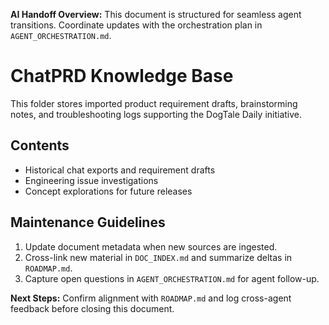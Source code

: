 <!-- AI Handoff Header -->
**AI Handoff Overview:** This document is structured for seamless agent transitions. Coordinate updates with the orchestration plan in `AGENT_ORCHESTRATION.md`.
<!-- /AI Handoff Header -->

# ChatPRD Knowledge Base

This folder stores imported product requirement drafts, brainstorming notes, and troubleshooting logs supporting the DogTale Daily initiative.

## Contents

- Historical chat exports and requirement drafts
- Engineering issue investigations
- Concept explorations for future releases

## Maintenance Guidelines

1. Update document metadata when new sources are ingested.
2. Cross-link new material in `DOC_INDEX.md` and summarize deltas in `ROADMAP.md`.
3. Capture open questions in `AGENT_ORCHESTRATION.md` for agent follow-up.

<!-- AI Handoff Footer -->
**Next Steps:** Confirm alignment with `ROADMAP.md` and log cross-agent feedback before closing this document.
<!-- /AI Handoff Footer -->
